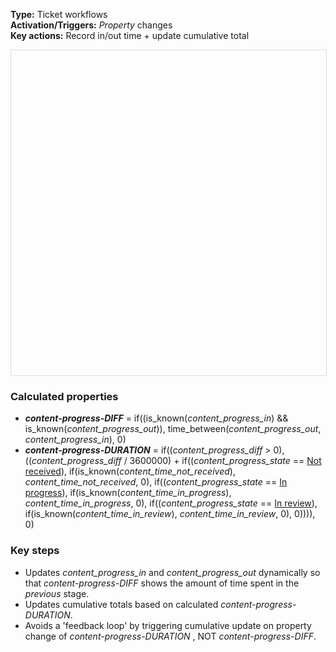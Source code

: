 **Type:** Ticket workflows  
**Activation/Triggers:** *Property* changes  
**Key actions:** Record in/out time + update cumulative total    

<div id="viewer" style="width:100%;height:520px;border:1px solid #ddd;"></div>
<script src="https://cdn.jsdelivr.net/npm/openseadragon@4.1/build/openseadragon/openseadragon.min.js"></script>
<script>
  document.addEventListener('DOMContentLoaded', function () {
    var basePath = window.location.pathname.replace(/\/workflows\/.*/, '/');
    var imgUrl = basePath + "images/Cumulative-time-tracking.png";
    OpenSeadragon({ id: "viewer", prefixUrl: "https://cdn.jsdelivr.net/npm/openseadragon@4.1/build/openseadragon/images/", tileSources: { type: "image", url: imgUrl, buildPyramid: false }, showNavigator: true, showZoomControl: true, showHomeControl: true, showFullPageControl: false });
  });
</script> 

### Calculated properties  
- ***content-progress-DIFF*** = if((is_known(*content_progress_in*) && is_known(*content_progress_out*)), time_between(*content_progress_out*, *content_progress_in*), 0)  
- ***content-progress-DURATION*** = if((*content_progress_diff* > 0), ((*content_progress_diff* / 3600000) + if((*content_progress_state* == <u>Not received</u>), if(is_known(*content_time_not_received*), *content_time_not_received*, 0), if((*content_progress_state* == <u>In progress</u>), if(is_known(*content_time_in_progress*), *content_time_in_progress*, 0), if((*content_progress_state* == <u>In review</u>), if(is_known(*content_time_in_review*), *content_time_in_review*, 0), 0)))), 0)

### Key steps  
- Updates *content_progress_in* and *content_progress_out* dynamically so that *content-progress-DIFF* shows the amount of time spent in the <i>previous</i> stage.    
- Updates cumulative totals based on calculated *content-progress-DURATION*.  
- Avoids a 'feedback loop' by triggering cumulative update on property change of *content-progress-DURATION* , NOT *content-progress-DIFF*.   
